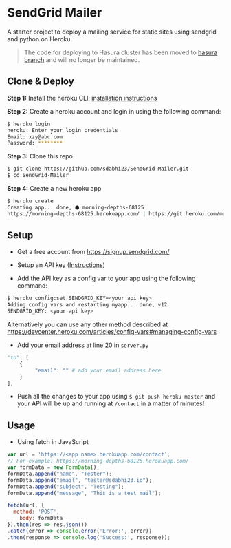 # SendGrid Mailer

A starter project to deploy a mailing service for static sites using sendgrid and python on Heroku.

> The code for deploying to Hasura cluster has been moved to [hasura branch](https://github.com/sdabhi23/SendGrid-Mailer/tree/hasura) and will no longer be maintained.

## Clone & Deploy

**Step 1:** Install the heroku CLI: [installation instructions](https://devcenter.heroku.com/articles/heroku-cli#download-and-install)

**Step 2:** Create a heroku account and login in using the following command:
```bash
$ heroku login
heroku: Enter your login credentials
Email: xzy@abc.com
Password: ********
```

**Step 3:** Clone this repo
```bash
$ git clone https://github.com/sdabhi23/SendGrid-Mailer.git
$ cd SendGrid-Mailer
```

**Step 4:** Create a new heroku app
```bash
$ heroku create
Creating app... done, ⬢ morning-depths-68125
https://morning-depths-68125.herokuapp.com/ | https://git.heroku.com/morning-depths-68125.git
```

## Setup

* Get a free account from https://signup.sendgrid.com/

* Setup an API key ([Instructions](https://sendgrid.com/docs/User_Guide/Settings/api_keys.html#-Creating-an-API-key))

* Add the API key as a config var to your app using the following command:
```bash
$ heroku config:set SENDGRID_KEY=<your api key>
Adding config vars and restarting myapp... done, v12
SENDGRID_KEY: <your api key>
```
Alternatively you can use any other method described at https://devcenter.heroku.com/articles/config-vars#managing-config-vars

* Add your email address at line 20 in `server.py`
```python
"to": [
    {
         "email": "" # add your email address here
    }
],
```
* Push all the changes to your app using `$ git push heroku master` and your API will be up and running at `/contact` in a matter of minutes!

## Usage

* Using fetch in JavaScript
```JavaScript
var url = 'https://<app name>.herokuapp.com/contact';
// For example: https://morning-depths-68125.herokuapp.com/
var formData = new FormData();
formData.append("name", "Tester");
formData.append("email", "tester@sdabhi23.io");
formData.append("subject", "Testing");
formData.append("message", "This is a test mail");

fetch(url, {
  method: 'POST',
    body: formData
}).then(res => res.json())
.catch(error => console.error('Error:', error))
.then(response => console.log('Success:', response));
```
